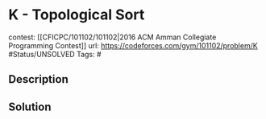 # K - Topological Sort

contest: [[CFICPC/101102/101102|2016 ACM Amman Collegiate Programming Contest]]
url: https://codeforces.com/gym/101102/problem/K
#Status/UNSOLVED
Tags: #

## Description

## Solution


